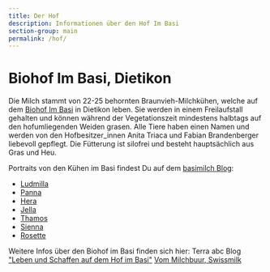 ```yaml
---
title: Der Hof
description: Informationen über den Hof Im Basi
section-group: main
permalink: /hof/
---
```


# Biohof Im Basi, Dietikon

Die Milch stammt von 22-25 behornten Braunvieh-Milchkühen, welche auf
dem [Biohof Im Basi](http://www.hofkaeserei-imbasi.ch/) in Dietikon
leben. Sie werden in einem Freilaufstall gehalten und können während
der Vegetationszeit mindestens halbtags auf den hofumliegenden Weiden
grasen. Alle Tiere haben einen Namen und werden von den
Hofbesitzer_innen Anita Triaca und Fabian Brandenberger liebevoll
gepflegt. Die Fütterung ist silofrei und besteht hauptsächlich aus
Gras und Heu.

Portraits von den Kühen im Basi findest Du auf dem [basimilch Blog](https://basimil.ch/blog):

- [Ludmilla](https://basimil.ch/blog/2017/03/10/kuhportrait-01-ludmilla)
- [Panna](https://basimil.ch/blog/2017/04/22/kuhportrait-02-panna)
- [Hera](https://basimil.ch/blog/2017/06/06/kuhportrait-03-hera)
- [Jella](https://basimil.ch/blog/2017/07/04/kuhportrait-04-jella)
- [Thamos](https://basimil.ch/blog/2017/12/23/kuhportrait-05-thamos)
- [Sienna](https://basimil.ch/blog/2018/04/05/kuhportrait-06-sienna)
- [Rosette](https://basimil.ch/blog/2018/12/10/kuhportrait-07-rosette)


Weitere Infos über den Biohof im Basi finden sich hier:
Terra abc Blog ["Leben und Schaffen auf dem Hof im Basi"](https://www.terrabc.ch/de/blog-forum/blog) 
[Vom Milchbuur, Swissmilk](https://vommilchbuur.swissmilk.ch/wir-stellen-uns-vor/profil/anita-triaca-und-fabian-brandenberger)
